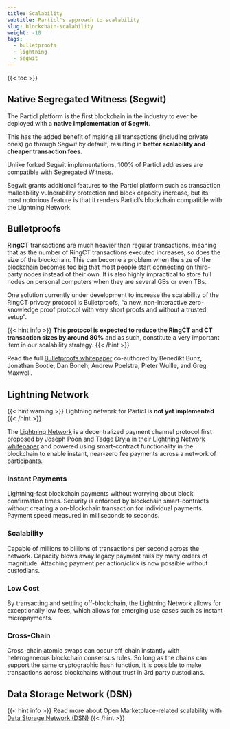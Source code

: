 ```yaml
---
title: Scalability
subtitle: Particl's approach to scalability
slug: blockchain-scalability
weight: -10
tags:
  - bulletproofs
  - lightning
  - segwit
---
```


{{< toc >}}

## Native Segregated Witness (Segwit)

The Particl platform is the first blockchain in the industry to ever be deployed with a **native implementation of Segwit**.

This has the added benefit of making all transactions (including private ones) go through Segwit by default, resulting in **better scalability and cheaper transaction fees**.

Unlike forked Segwit implementations, 100% of Particl addresses are compatible with Segregated Witness.

Segwit grants additional features to the Particl platform such as transaction malleability vulnerability protection and block capacity increase, but its most notorious feature is that it renders Particl’s blockchain compatible with the Lightning Network.


## Bulletproofs

**RingCT** transactions are much heavier than regular transactions, meaning that as the number of RingCT transactions executed increases, so does the size of the blockchain. This can become a problem when the size of the blockchain becomes too big that most people start connecting on third-party nodes instead of their own. It is also highly impractical to store full nodes on personal computers when they are several GBs or even TBs.

One solution currently under development to increase the scalability of the RingCT privacy protocol is Bulletproofs, “a new, non-interactive zero-knowledge proof protocol with very short proofs and without a trusted setup”.

{{< hint info >}}
**This protocol is expected to reduce the RingCT and CT transaction sizes by around 80%** and as such, constitute a very important item in our scalability strategy.
{{< /hint >}}

Read the full [Bulletproofs whitepaper](https://eprint.iacr.org/2017/1066.pdf) co-authored by Benedikt Bunz, Jonathan Bootle, Dan Boneh, Andrew Poelstra, Pieter Wuille, and Greg Maxwell.


## Lightning Network

{{< hint warning >}}
Lightning network for Particl is **not yet implemented**
{{< /hint >}}

The [Lightning Network](http://lightning.network/) is a decentralized payment channel protocol first proposed by Joseph Poon and Tadge Dryja in their [Lightning Network whitepaper](https://lightning.network/lightning-network-paper.pdf) and powered using smart-contract functionality in the blockchain to enable instant, near-zero fee payments across a network of participants.


### Instant Payments

Lightning-fast blockchain payments without worrying about block confirmation times. Security is enforced by blockchain smart-contracts without creating a on-blockchain transaction for individual payments. Payment speed measured in milliseconds to seconds.

### Scalability

Capable of millions to billions of transactions per second across the network. Capacity blows away legacy payment rails by many orders of magnitude. Attaching payment per action/click is now possible without custodians.

### Low Cost

By transacting and settling off-blockchain, the Lightning Network allows for exceptionally low fees, which allows for emerging use cases such as instant micropayments.

### Cross-Chain

Cross-chain atomic swaps can occur off-chain instantly with heterogeneous blockchain consensus rules. So long as the chains can support the same cryptographic hash function, it is possible to make transactions across blockchains without trust in 3rd party custodians.


## Data Storage Network (DSN)

{{< hint info >}}
Read more about Open Marketplace-related scalability with [Data Storage Network (DSN)](/learn/market/data-storage-network/)
{{< /hint >}}